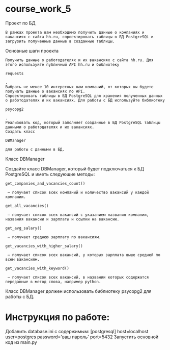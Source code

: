 # course_work_5
Проект по БД

    В рамках проекта вам необходимо получить данные о компаниях и вакансиях с сайта hh.ru, спроектировать таблицы в БД PostgreSQL и загрузить полученные данные в созданные таблицы.

Основные шаги проекта

    Получить данные о работодателях и их вакансиях с сайта hh.ru. Для этого используйте публичный API hh.ru и библиотеку

    requests

    .
    Выбрать не менее 10 интересных вам компаний, от которых вы будете получать данные о вакансиях по API.
    Спроектировать таблицы в БД PostgreSQL для хранения полученных данных о работодателях и их вакансиях. Для работы с БД используйте библиотеку

    psycopg2

    .
    Реализовать код, который заполняет созданные в БД PostgreSQL таблицы данными о работодателях и их вакансиях.
    Создать класс

    DBManager

    для работы с данными в БД.

Класс DBManager

Создайте класс DBManager, который будет подключаться к БД PostgreSQL и иметь следующие методы:

    get_companies_and_vacancies_count()

     — получает список всех компаний и количество вакансий у каждой компании.

    get_all_vacancies()

     — получает список всех вакансий с указанием названия компании, названия вакансии и зарплаты и ссылки на вакансию.

    get_avg_salary()

     — получает среднюю зарплату по вакансиям.

    get_vacancies_with_higher_salary()

     — получает список всех вакансий, у которых зарплата выше средней по всем вакансиям.

    get_vacancies_with_keyword()

     — получает список всех вакансий, в названии которых содержатся переданные в метод слова, например python.

Класс DBManager должен использовать библиотеку psycopg2 для работы с БД.

# Инструкция по работе:
Добавить database.ini с содержимым:
[postgresql]
host=localhost
user=postgres
password='ваш пароль'
port=5432
Запустить основной код из main.py
